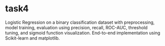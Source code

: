 # task4
Logistic Regression on a binary classification dataset with preprocessing, model training, evaluation using precision, recall, ROC-AUC, threshold tuning, and sigmoid function visualization. End-to-end implementation using Scikit-learn and matplotlib.
